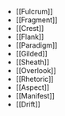 - [[Fulcrum]]
- [[Fragment]]
- [[Crest]]
- [[Flank]]
- [[Paradigm]]
- [[Gilded]]
- [[Sheath]]
- [[Overlook]]
- [[Rhetoric]]
- [[Aspect]]
- [[Manifest]]
- [[Drift]]